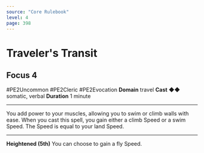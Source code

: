 ```yaml
---
source: "Core Rulebook"
level: 4
page: 398
---
```


# Traveler's Transit
## Focus 4
#PE2Uncommon #PE2Cleric #PE2Evocation 
**Domain** travel
**Cast** ◆◆ somatic, verbal
**Duration** 1 minute

-----
You add power to your muscles, allowing you to swim or climb walls with ease. When you cast this spell, you gain either a climb Speed or a swim Speed. The Speed is equal to your land Speed. 

---
**Heightened (5th)** You can choose to gain a fly Speed.
